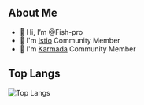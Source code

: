 ## About Me
- 👋 Hi, I’m @Fish-pro
- 👀 I'm [Istio](https://github.com/istio/istio) Community Member
- 🌱 I'm [Karmada](https://github.com/karmada-io/karmada) Community Member


## Top Langs

![Top Langs](https://github-readme-stats.vercel.app/api/top-langs/?username=Fish-pro&card_width=1024)

